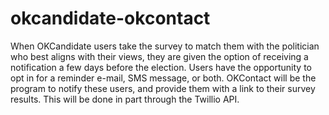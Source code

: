 # okcandidate-okcontact

When OKCandidate users take the survey to match them with the politician who best aligns with their views, they are given the option of receiving a notification a few days before the election.  Users have the opportunity to opt in for a reminder e-mail, SMS message, or both.  OKContact will be the program to notify these users, and provide them with a link to their survey results.  This will be done in part through the Twillio API.

